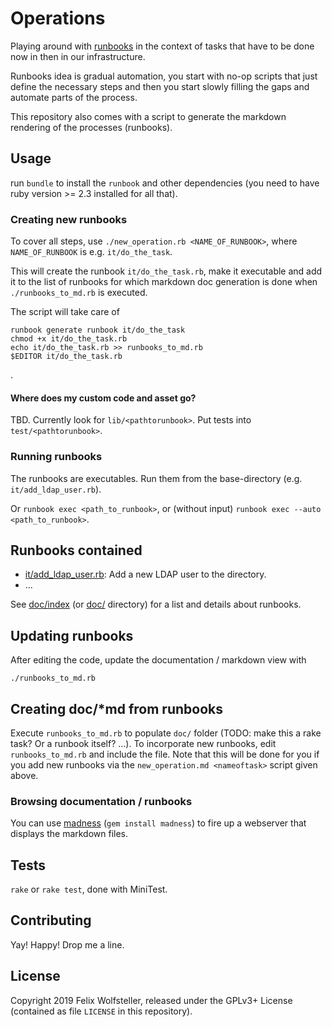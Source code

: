 # Operations

Playing around with [runbooks](https://github.com/braintree/runbook) in the context of tasks that have to be done now in then in our infrastructure.

Runbooks idea is gradual automation, you start with no-op scripts that just define the necessary steps and then you start slowly filling the gaps and automate parts of the process.

This repository also comes with a script to generate the markdown rendering of the processes (runbooks).

## Usage

run `bundle` to install the `runbook` and other dependencies (you need to have ruby version >= 2.3 installed for all that).

### Creating new runbooks

To cover all steps, use `./new_operation.rb <NAME_OF_RUNBOOK>`, where `NAME_OF_RUNBOOK` is e.g. `it/do_the_task`.

This will create the runbook `it/do_the_task.rb`, make it executable and add it to the list of runbooks for which markdown doc generation is done when `./runbooks_to_md.rb` is executed.

The script will take care of

    runbook generate runbook it/do_the_task
    chmod +x it/do_the_task.rb
    echo it/do_the_task.rb >> runbooks_to_md.rb
    $EDITOR it/do_the_task.rb
.

#### Where does my custom code and asset go?

TBD. Currently look for `lib/<pathtorunbook>`.  Put tests into `test/<pathtorunbook>`.

### Running runbooks

The runbooks are executables.  Run them from the base-directory (e.g. `it/add_ldap_user.rb`).

Or `runbook exec <path_to_runbook>`, or (without input) `runbook exec --auto <path_to_runbook>`.

## Runbooks contained

  * [it/add_ldap_user.rb](it/add_ldap_user.rb): Add a new LDAP user to the directory.
  * ...

See [doc/index](doc/index.md) (or [doc/](doc/) directory) for a list and details about runbooks.

## Updating runbooks

After editing the code, update the documentation / markdown view with

    ./runbooks_to_md.rb

## Creating doc/*md from runbooks

Execute `runbooks_to_md.rb` to populate `doc/` folder (TODO: make this a rake task? Or a runbook itself? ...).
To incorporate new runbooks, edit `runbooks_to_md.rb` and include the file.  Note that this will be done for you if you add new runbooks via the `new_operation.md <nameoftask>` script given above.

### Browsing documentation / runbooks

You can use [madness](https://github.com/DannyBen/madness) (`gem install madness`) to fire up a webserver that displays the markdown files.

## Tests

`rake` or `rake test`, done with MiniTest.

## Contributing

Yay! Happy! Drop me a line.

## License

Copyright 2019 Felix Wolfsteller, released under the GPLv3+ License (contained as file `LICENSE` in this repository).
